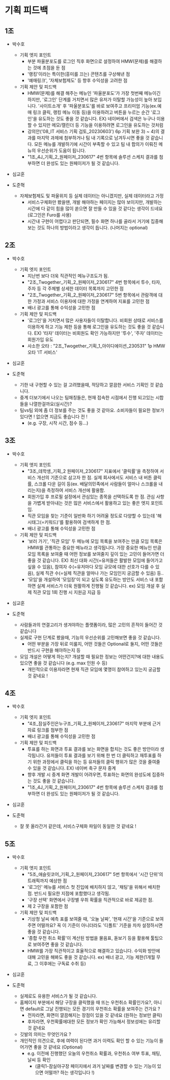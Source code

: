 # 기획 피드백

## 1조

- 박수호
  - 기획 엣지 포인트
    - 부분 파울분포도를 로그인 직후 화면으로 설정하여 HMW(문제)를 해결하는 것에 초점을 둔 점
    - '랭킹'이라는 특이한(흥미를 끄는) 콘텐츠를 구상해낸 점
    - '예매링크', '자체보험제도' 등 향후 수익성을 고려한 점
  - 기획 제안 및 피드백
    - HMW(문제)를 해결 해주는 메뉴인 '파울분포도'가 가장 첫번째 메뉴이긴 하지만, '로그인' 단계를 거치면서 많은 유저가 이탈할 가능성이 높아 보입니다. '사이트소개' 후 '파울분포도'를 바로 보여주고 프리미엄 기능(ex.예매 링크 클릭, 랭킹 메뉴 이동 등)을 이용하려고 버튼을 누르는 순간 '로그인'을 유도하는 것도 좋을 것 같습니다. EX) 네이버에서 검색은 누구나 이용할 수 있지만 메모/캘린더 등 기능을 이용하려면 로그인을 유도하는 것처럼
    - 강의안('08_IT 서비스 기획 검토_20230603') 6p 기획 보완 3) ~ 4)의 결과를 마지막 과제에 첨부하거나 팀 내 기록으로 남겨두시면 좋을 것 같습니다. 모든 메뉴를 개발하기에 시간이 부족할 수 있고 팀 내 합의가 이뤄진 메뉴의 우선순위가 도움이 됩니다.
    - "1조_4J_기획_2_원페이저_230617" 4번 항목에 솔루션 스케치 결과를 첨부하면 더 완성도 있는 원페이저가 될 것 같습니다.

- 심교훈

- 도준혁
  - 자체보험제도 및 파울위치 등 실제 데이터는 아니겠지만, 실제 데이터라고 가정
    - 서비스구체화만 봤을땐, 개발 해야하는 페이지는 많아 보이지만, 개발하는 시간에 다 같이 힘을 많이 쏟으면 잘 만들 수 있을 것 같다는 생각이 드네요 (로그인은 Furo를 사용)
    - 시간내 구현이 어렵다고 판단되면, 필수 화면 하나를 골라서 거기에 집중해보는 것도 하나의 방법이라고 생각이 듭니다. (나머지는 optional)

## 2조

- 박수호
  - 기획 엣지 포인트
    - 지난번 보다 더욱 직관적인 메뉴구조도가 됨.
    - "2조_Twogether_기획_2_원페이저_230617" 4번 항목에서 투수, 타자, 주자 등 각 주체별 상세한 데이터 목록까지 고민한 점
    - "2조_Twogether_기획_2_원페이저_230617" 5번 항목에서 관람객에 대한 가정과 서비스 이용자에 대한 가정을 연계하여 지표를 고민한 점
    - 배너 광고를 통해 수익성을 고민한 점
  - 기획 제안 및 피드백
    - '로그인'을 거치면서 많은 사용자들이 이탈합니다. 비회원 상태로 서비스를 이용하게 하고 기능 제한 등을 통해 로그인을 유도하는 것도 좋을 것 같습니다. EX) '타자' 데이터는 비회원도 확인 가능하지만 '투수', '주자' 데이터는 회원가입 유도
    - 사소한 오타 : "2조_Twogether_기획_1_아이디에이션_230531" 1p HMW 오타 'IT 서비스'

- 심교훈

- 도준혁
  - 기한 내 구현할 수 있는 걸 고려했을때, 적당하고 깔끔한 서비스 기획인 것 같습니다.
  - 중계 더보기에서 나오는 팀매칭들은, 현재 접속한 시점에서 진행 되고있는 시합들을 나열한걸까요(실시간)?
  - 팀vs팀 외에 좀 더 정보를 주는 것도 좋을 것 같아요. 소비자들이 필요한 정보가 있다면 ! 없으면 지금도 좋습니다 전 !
    - (e.g. 구장, 시작 시간, 점수 등...)

## 3조

- 박수호
  - 기획 엣지 포인트
    - "3조_데학생_기획_2 원페이저_230617" 지표에서 '클릭률'을 측정하여 서비스 개선의 기준으로 삼고자 한 점. 실제 회사에서도 서비스 내 버튼 클릭률, 스크롤 다운 길이 등(ex. 배달의민족에서 사람들이 얼마나 스크롤을 내리는지)을 측정하여 서비스 개선에 활용함.
    - 회원가입 후 프로필 설정에서 관심있는 종목을 선택하도록 한 점. 관심 사항을 가볍게 받아내는 것은 많은 서비스에서 활용하고 있는 좋은 엣지 포인트임.
    - 직관 모임을 찾는 기준이 일반화 하기 어려울 정도로 다양할 수 있는데 '해시태그(=키워드)'를 활용하여 검색하게 한 점.
    - 배너 광고를 통해 수익성을 고민한 점
  - 기획 제안 및 피드백
    - '보러 가기', '직관 모임' 두 메뉴에 모임 목록을 보여주는 만큼 모임 목록은 HMW를 관통하는 중요한 메뉴라고 생각됩니다. 가장 중요한 메뉴인 만큼 모임 목록을 보여줄 때 어떤 정보를 보여줄지 깊이 있는 고민이 들어가면 더 좋을 것 같습니다. EX) 최신 대화 시간(=유저들은 활발한 모임에 들어가고 싶을 수 있음), 참여자 수(=유저마다 모임 규모에 대한 선호가 다를 수 있음), 실제 직관 수(=실제 직관을 얼마나 가는 모임인지 궁금할 수 있음) 등..
    - '모임'을 개설하여 '모임장'이 되고 싶도록 유도하는 방안도 서비스 내 포함하면 실제 서비스가 더욱 원활하게 진행될 것 같습니다. ex) 모임 개설 후 실제 직관 모임 1회 진행 시 지원금 지급 등

- 심교훈

- 도준혁
  - 사람들과의 연결고리가 생겨야하는 플랫폼이라, 많은 고민의 흔적이 들어간 것 같습니다
  - 실제로 구현 단계로 봤을때, 기능의 우선순위를 고민해보면 좋을 것 같습니다.
    - 어떤 부분을 가장 뒤로 미룰지, 어떤 것들은 Optional로 둘지, 어떤 것들은 반드시 구현을 해야하는지 등
  - 모임 개설은 어떻게 하는지? 개설할 때 필요한 정보는 어떤건지?에 대한 내용도 있으면 좋을 것 같습니다 (e.g. max 인원 수 등)
    - 개인적으로 이용자라면 현재 직관 모임에 몇명이 참여하고 있는지 궁금할 것 같네요 !
  
    
## 4조

- 박수호
  - 기획 엣지 포인트
    - "4조_잠실주인은누구조_기획_2_원페이저_230617" 마지막 부분에 근거 자료 링크를 첨부한 점
    - 배너 광고를 통해 수익성을 고민한 점
  - 기획 제안 및 피드백
    - 투표를 하는 화면과 투표 결과를 보는 화면을 합치는 것도 좋은 방안이라 생각됩니다. 유저들이 투표 결과를 보기 위해 한 번 더 클릭하고 재투표를 하기 위한 과정에서 클릭을 하는 등 유저들의 클릭 행위가 많은 것을 줄여줄 수 있을 것 같습니다. EX) 네이버 축구 문자 중계
    - 향후 개발 시 중계 화면 개발이 어려우면, 투표하는 화면의 완성도에 집중하는 것도 좋을 것 같습니다.
    - "1조_4J_기획_2_원페이저_230617" 4번 항목에 솔루션 스케치 결과를 첨부하면 더 완성도 있는 원페이저가 될 것 같습니다.

- 심교훈

- 도준혁
  - 잘 못 올라간거 같은데, 서비스구체화 파일이 동일한 것 같네요 !

## 5조

- 박수호
  - 기획 엣지 포인트
    - "5조_애슬릿코어_기획_2_원페이저_230617" 5번 항목에서 '시간 단위'의 트래픽까지 예상한 점
    - '로그인' 메뉴를 서비스 첫 진입에 배치하지 않고, '채팅'을 위해서 배치한 점. 반드시 필요한 지점에 포함했다고 생각됨.
    - '구장 선택' 화면에서 구장별 우취 확률을 직관적으로 바로 제공한 점.
    - 제 2 구장을 포함한 점
  - 기획 제안 및 피드백
    - 기상청 날씨 예측 표를 보여줄 때, '오늘 날짜', '현재 시간'을 기준으로 보여주면 어떨까요? 꼭 이 기준이 아니더라도 '디폴트' 기준을 차차 설정하시면 좋을 것 같습니다.
    - '종합 우천 취소 확률'이 계산된 방법을 물음표, 돋보기 등을 활용해 툴팁으로 보여주면 좋을 것 같습니다.
    - HMW를 가장 직관적이고 효율적으로 해결하고 있습니다. 수익화 방안에 대해 고민을 해봐도 좋을 것 같습니다. ex) 배너 광고, 기능 제한(1개월 무료, 그 이후에는 구독료 수취 등)

- 심교훈

- 도준혁
  - 실제로도 유용한 서비스가 될 것 같습니다.
  - 홈페이지 부분에서 해당 구장을 클릭했을 때 뜨는 우천취소 확률인가요?, 아니면 default로 그날 진행되는 모든 경기의 우천취소 확률을 보여주는 건가요 ?
    - 전자라면, 화면이 깔끔해지는 장점이 있을 것 같네요 (원하는 정보만 클릭)
    - 후자라면, 우천확률에대한 모든 정보가 확인 가능해서 정보성에는 유리할 것 같네요
  - 깃발의 의미는 무엇인가요 ?
  - 개인적인 의견으로, 후에 여력이 된다면 과거 이력도 확인 할 수 있는 기능이 들어가면 좋을 것 같네요 (Optional)
    - e.g. 이전에 진행했던 오늘의 우천취소 확률과, 우천취소 여부 투표, 채팅, 날씨 등 확인
      - (클릭1-잠실야구장 페이지에서 과거 날짜를 변경할 수 있는 기능이 있으면 어떨까? 하는 생각입니다 !)
